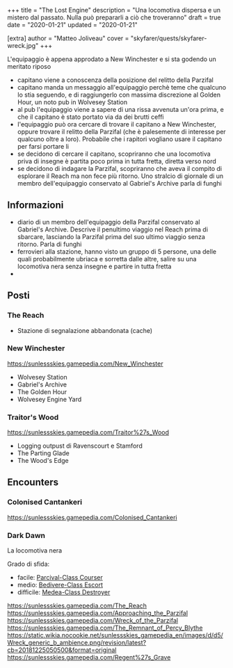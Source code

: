 +++
title = "The Lost Engine"
description = "Una locomotiva dispersa e un mistero dal passato. Nulla può prepararli a ciò che troveranno"
draft = true
date = "2020-01-21"
updated = "2020-01-21"

[extra]
author = "Matteo Joliveau"
cover = "skyfarer/quests/skyfarer-wreck.jpg"
+++

L'equipaggio è appena approdato a New Winchester e si sta godendo un meritato riposo

- capitano viene a conoscenza della posizione del relitto della Parzifal
- capitano manda un messaggio all'equipaggio perchè teme che qualcuno lo stia seguendo, e di raggiungerlo con massima discrezione al Golden Hour, un noto pub in Wolvesey Station
- al pub l'equipaggio viene a sapere di una rissa avvenuta un'ora prima, e che il capitano è stato portato via da dei brutti ceffi
- l'equipaggio può ora cercare di trovare il capitano a New Winchester, oppure trovare il relitto della Parzifal (che è palesemente di interesse per qualcuno oltre a loro). Probabile che i rapitori vogliano usare il capitano per farsi portare li
- se decidono di cercare il capitano, scopriranno che una locomotiva priva di insegne è partita poco prima in tutta fretta, diretta verso nord
- se decidono di indagare la Parzifal, scopriranno che aveva il compito di esplorare il Reach ma non fece più ritorno. Uno stralcio di giornale di un membro dell'equipaggio conservato al Gabriel's Archive parla di funghi

## Informazioni
- diario di un membro dell'equipaggio della Parzifal conservato al Gabriel's Archive. Descrive il penultimo viaggio nel Reach prima di sbarcare, lasciando la Parzifal prima del suo ultimo viaggio senza ritorno. Parla di funghi
- ferrovieri alla stazione, hanno visto un gruppo di 5 persone, una delle quali probabilmente ubriaca e sorretta dalle altre, salire su una locomotiva nera senza insegne e partire in tutta fretta
- 

## Posti

### The Reach

- Stazione di segnalazione abbandonata (cache)

### New Winchester

https://sunlessskies.gamepedia.com/New_Winchester

- Wolvesey Station
- Gabriel's Archive
- The Golden Hour
- Wolvesey Engine Yard

### Traitor's Wood

https://sunlessskies.gamepedia.com/Traitor%27s_Wood

- Logging outpust di Ravenscourt e Stamford
- The Parting Glade
- The Wood's Edge

## Encounters

### Colonised Cantankeri

https://sunlessskies.gamepedia.com/Colonised_Cantankeri

### Dark Dawn

La locomotiva nera

Grado di sfida:

- facile: [Parcival-Class Courser](https://sunlessskies.gamepedia.com/Parsival-Class_Courser)
- medio: [Bedivere-Class Escort](https://sunlessskies.gamepedia.com/Bedivere-Class_Escort)
- difficile: [Medea-Class Destroyer](https://sunlessskies.gamepedia.com/Medea-Class_Destroyer)


https://sunlessskies.gamepedia.com/The_Reach
https://sunlessskies.gamepedia.com/Approaching_the_Parzifal
https://sunlessskies.gamepedia.com/Wreck_of_the_Parzifal
https://sunlessskies.gamepedia.com/The_Remnant_of_Percy_Blythe
https://static.wikia.nocookie.net/sunlessskies_gamepedia_en/images/d/d5/Wreck_generic_b_ambience.png/revision/latest?cb=20181225050500&format=original
https://sunlessskies.gamepedia.com/Regent%27s_Grave
